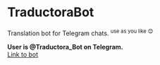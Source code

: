# TraductoraBot
 Translation bot for Telegram chats. <sup>use as you like 😊</sup>

 <b>User is @Traductora_Bot on Telegram.</b><br>
 <a href=https://t.me/Traductora_Bot>Link to bot</a>
